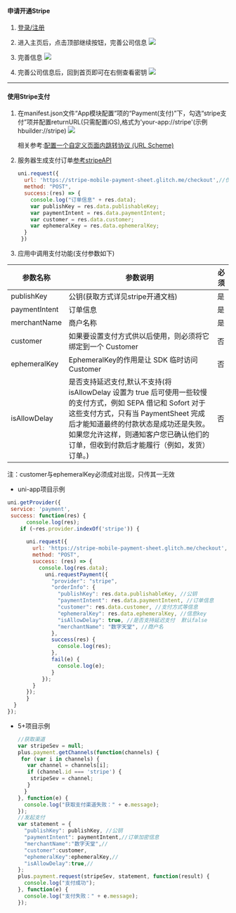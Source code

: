 #### 申请开通Stripe
1. [登录/注册](https://dashboard.stripe.com/login)

2. 进入主页后，点击顶部继续按钮，完善公司信息
![](https://partner-dcloud-native.oss-cn-hangzhou.aliyuncs.com/images/uniapp/payment/stripe_home_page.png)

3. 完善信息
![](https://partner-dcloud-native.oss-cn-hangzhou.aliyuncs.com/images/uniapp/payment/stripe_company_info.png)

4. 完善公司信息后，回到首页即可在右侧查看密钥
![](https://partner-dcloud-native.oss-cn-hangzhou.aliyuncs.com/images/uniapp/payment/stripe_get_publishkey.png)

------

#### 使用Stripe支付
1. 在manifest.json文件“App模块配置”项的“Payment(支付)”下，勾选“stripe支付”项并配置returnURL(只需配置iOS),格式为'your-app://stripe'(示例 hbuilder://stripe)
![](https://partner-dcloud-native.oss-cn-hangzhou.aliyuncs.com/images/uniapp/payment/stripe_setup_manifest_info.png)

   相关参考:[配置一个自定义页面内跳转协议 (URL Scheme)](https://ask.dcloud.net.cn/article/64)
2. 服务器生成支付订单[参考stripeAPI](https://stripe.com/docs/payments/accept-a-payment)
    ``` js
    uni.request({
      url: 'https://stripe-mobile-payment-sheet.glitch.me/checkout',//仅为示例
      method: "POST", 
      success:(res) => {
        console.log("订单信息" + res.data);
        var publishKey = res.data.publishableKey;
        var paymentIntent = res.data.paymentIntent; 
        var customer = res.data.customer;
        var ephemeralKey = res.data.ephemeralKey;
      }
	 })
    ```
3. 应用中调用支付功能(支付参数如下)
    
| 参数名称    | 参数说明 | 必须 | 
|-------------|-------|-----|
| publishKey    | 公钥(获取方式详见stripe开通文档) | 是  |
| paymentIntent     | 订单信息  | 是 | 
| merchantName | 商户名称 |是 |
| customer  | 如果要设置支付方式供以后使用，则必须将它绑定到一个 Customer | 否 |
| ephemeralKey    | EphemeralKey的作用是让 SDK 临时访问 Customer   | 否 |
| isAllowDelay    | 是否支持延迟支付,默认不支持(将 isAllowDelay 设置为 true 后可使用一些较慢的支付方式，例如 SEPA 借记和 Sofort 对于这些支付方式，只有当 PaymentSheet 完成后才能知道最终的付款状态是成功还是失败。如果您允许这样，则通知客户您已确认他们的订单，但收到付款后才能履行（例如，发货）订单。)   | 否 |

注：customer与ephemeralKey必须成对出现，只传其一无效
  * uni-app项目示例
  ``` js
  uni.getProvider({
   service: 'payment',
   success: function(res) {
		console.log(res);
      if (~res.provider.indexOf('stripe')) {
      
        uni.request({
          url: 'https://stripe-mobile-payment-sheet.glitch.me/checkout',
          method: "POST",
          success: (res) => {
            console.log(res.data);
              uni.requestPayment({
                "provider": "stripe",
                "orderInfo": {
                  "publishKey": res.data.publishableKey, //公钥
                  "paymentIntent": res.data.paymentIntent, //订单信息
                  "customer": res.data.customer, //支付方式等信息
                  "ephemeralKey": res.data.ephemeralKey, //信息key
                  "isAllowDelay": true, //是否支持延迟支付  默认false
                  "merchantName": "数字天堂", //商户名
                },
                success(res) {
                  console.log(res);
                },
                fail(e) {
                  console.log(e);
                }
             });
          }
		});
		}
	}
  });
  ```

  * 5+项目示例
    ``` js
    //获取渠道
    var stripeSev = null;
    plus.payment.getChannels(function(channels) {
     for (var i in channels) {
       var channel = channels[i];
       if (channel.id === 'stripe') {
        stripeSev = channel;
       }
	  }
	}, function(e) {
	  console.log("获取支付渠道失败：" + e.message);
	});
	//发起支付
    var statement = {
      "publishKey": publishKey, //公钥
      "paymentIntent": paymentIntent,//订单加密信息
      "merchantName":"数字天堂",//  
      "customer":customer,
      "ephemeralKey":ephemeralKey,//
      "isAllowDelay":true,//
    };
    plus.payment.request(stripeSev, statement, function(result) {
      console.log("支付成功");
    }, function(e) {
      console.log("支付失败：" + e.message);
    });
    ```

